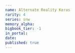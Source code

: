```yaml
---
name: Alternate Reality Keras
rarity: 4
series: snw
memory_alpha:
bigbook_tier: -1
in_portal:
date:
published: true
---
```



